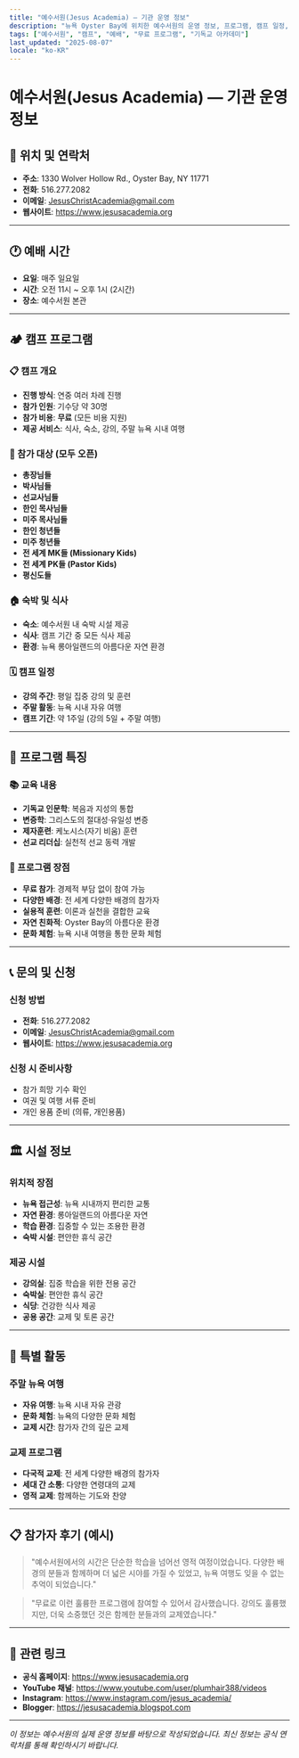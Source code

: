 ```yaml
---
title: "예수서원(Jesus Academia) — 기관 운영 정보"
description: "뉴욕 Oyster Bay에 위치한 예수서원의 운영 정보, 프로그램, 캠프 일정, 참가 대상 등"
tags: ["예수서원", "캠프", "예배", "무료 프로그램", "기독교 아카데미"]
last_updated: "2025-08-07"
locale: "ko-KR"
---
```


# 예수서원(Jesus Academia) — 기관 운영 정보

## 📍 위치 및 연락처

- **주소**: 1330 Wolver Hollow Rd., Oyster Bay, NY 11771
- **전화**: 516.277.2082
- **이메일**: JesusChristAcademia@gmail.com
- **웹사이트**: https://www.jesusacademia.org

---

## 🕐 예배 시간

- **요일**: 매주 일요일
- **시간**: 오전 11시 ~ 오후 1시 (2시간)
- **장소**: 예수서원 본관

---

## 🏕️ 캠프 프로그램

### 📋 캠프 개요
- **진행 방식**: 연중 여러 차례 진행
- **참가 인원**: 기수당 약 30명
- **참가 비용**: **무료** (모든 비용 지원)
- **제공 서비스**: 식사, 숙소, 강의, 주말 뉴욕 시내 여행

### 👥 참가 대상 (모두 오픈)
- **총장님들**
- **박사님들**
- **선교사님들**
- **한인 목사님들**
- **미주 목사님들**
- **한인 청년들**
- **미주 청년들**
- **전 세계 MK들 (Missionary Kids)**
- **전 세계 PK들 (Pastor Kids)**
- **평신도들**

### 🏠 숙박 및 식사
- **숙소**: 예수서원 내 숙박 시설 제공
- **식사**: 캠프 기간 중 모든 식사 제공
- **환경**: 뉴욕 롱아일랜드의 아름다운 자연 환경

### 🗓️ 캠프 일정
- **강의 주간**: 평일 집중 강의 및 훈련
- **주말 활동**: 뉴욕 시내 자유 여행
- **캠프 기간**: 약 1주일 (강의 5일 + 주말 여행)

---

## 🎯 프로그램 특징

### 📚 교육 내용
- **기독교 인문학**: 복음과 지성의 통합
- **변증학**: 그리스도의 절대성·유일성 변증
- **제자훈련**: 케노시스(자기 비움) 훈련
- **선교 리더십**: 실천적 선교 동력 개발

### 🌟 프로그램 장점
- **무료 참가**: 경제적 부담 없이 참여 가능
- **다양한 배경**: 전 세계 다양한 배경의 참가자
- **실용적 훈련**: 이론과 실천을 결합한 교육
- **자연 친화적**: Oyster Bay의 아름다운 환경
- **문화 체험**: 뉴욕 시내 여행을 통한 문화 체험

---

## 📞 문의 및 신청

### 신청 방법
- **전화**: 516.277.2082
- **이메일**: JesusChristAcademia@gmail.com
- **웹사이트**: https://www.jesusacademia.org

### 신청 시 준비사항
- 참가 희망 기수 확인
- 여권 및 여행 서류 준비
- 개인 용품 준비 (의류, 개인용품)

---

## 🏛️ 시설 정보

### 위치적 장점
- **뉴욕 접근성**: 뉴욕 시내까지 편리한 교통
- **자연 환경**: 롱아일랜드의 아름다운 자연
- **학습 환경**: 집중할 수 있는 조용한 환경
- **숙박 시설**: 편안한 휴식 공간

### 제공 시설
- **강의실**: 집중 학습을 위한 전용 공간
- **숙박실**: 편안한 휴식 공간
- **식당**: 건강한 식사 제공
- **공용 공간**: 교제 및 토론 공간

---

## 🎪 특별 활동

### 주말 뉴욕 여행
- **자유 여행**: 뉴욕 시내 자유 관광
- **문화 체험**: 뉴욕의 다양한 문화 체험
- **교제 시간**: 참가자 간의 깊은 교제

### 교제 프로그램
- **다국적 교제**: 전 세계 다양한 배경의 참가자
- **세대 간 소통**: 다양한 연령대의 교제
- **영적 교제**: 함께하는 기도와 찬양

---

## 📋 참가자 후기 (예시)

> "예수서원에서의 시간은 단순한 학습을 넘어선 영적 여정이었습니다. 다양한 배경의 분들과 함께하며 더 넓은 시야를 가질 수 있었고, 뉴욕 여행도 잊을 수 없는 추억이 되었습니다."

> "무료로 이런 훌륭한 프로그램에 참여할 수 있어서 감사했습니다. 강의도 훌륭했지만, 더욱 소중했던 것은 함께한 분들과의 교제였습니다."

---

## 🔗 관련 링크

- **공식 홈페이지**: https://www.jesusacademia.org
- **YouTube 채널**: https://www.youtube.com/user/plumhair388/videos
- **Instagram**: https://www.instagram.com/jesus_academia/
- **Blogger**: https://jesusacademia.blogspot.com

---

*이 정보는 예수서원의 실제 운영 정보를 바탕으로 작성되었습니다. 최신 정보는 공식 연락처를 통해 확인하시기 바랍니다.* 